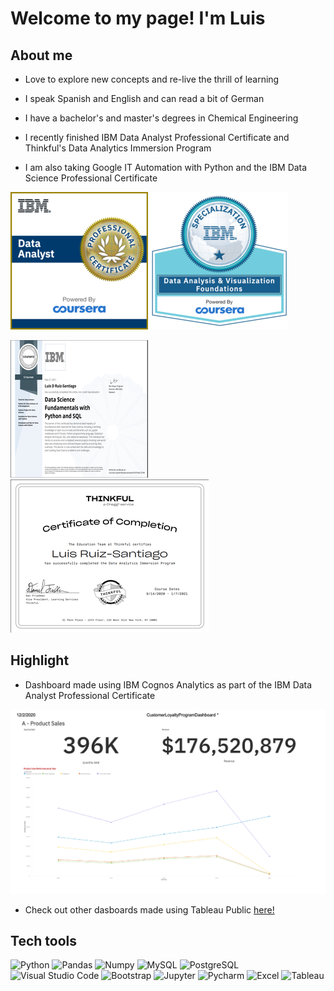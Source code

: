 # Welcome to my page! I'm Luis

## About me

- Love to explore new concepts and re-live the thrill of learning

- I speak Spanish and English and can read a bit of German

- I have a bachelor's and master's degrees in Chemical Engineering

- I recently finished IBM Data Analyst Professional Certificate and Thinkful's Data Analytics Immersion Program

- I am also taking Google IT Automation with Python and the IBM Data Science Professional Certificate

![IMG](/img/Professional_Certificate_-_Data_Analyst.png)
![IMG](/img/Data_Analysis_and_Visualization_Foundations_Specialization.png)

![IMG](/img/ibm-ds.png)
![IMG](/img/thinkful_diploma.png)

## Highlight

- Dashboard made using IBM Cognos Analytics as part of the IBM Data Analyst Professional Certificate

![IMG](/img/cognos_dashboard.png)

- Check out other dasboards made using Tableau Public [here!](https://public.tableau.com/profile/luis.ruiz.santiago#!/)

## Tech tools

![Python](https://img.shields.io/badge/-Python-333333?style=flat&logo=python)
![Pandas](https://img.shields.io/badge/-Pandas-333333?style=flat&logo=Pandas&logoColor=007ACC)
![Numpy](https://img.shields.io/badge/-Numpy-333333?style=flat&logo=Numpy&logoColor=007ACC)
![MySQL](https://img.shields.io/badge/-MySQL-333333?style=flat&logo=mysql)
![PostgreSQL](https://img.shields.io/badge/-PostgreSQL-333333?style=flat&logo=PostgreSQL&logoColor=007ACC)
![Visual Studio Code](https://img.shields.io/badge/-Visual%20Studio%20Code-333333?style=flat&logo=visual-studio-code&logoColor=007ACC)
![Bootstrap](https://img.shields.io/badge/-Bootstrap-333333?style=flat&logo=Bootstrap&logoColor=007ACC)
![Jupyter](https://img.shields.io/badge/-Jupyter-333333?style=flat&logo=Jupyter&logoColor=007ACC)
![Pycharm](https://img.shields.io/badge/-Pycharm-333333?style=flat&logo=Pycharm&logoColor=007ACC)
![Excel](https://img.shields.io/badge/-Excel-333333?style=flat&logo=Microsoft-Excel&logoColor=007ACC)
![Tableau](https://img.shields.io/badge/-Tableau-333333?style=flat&logo=Tableau)
